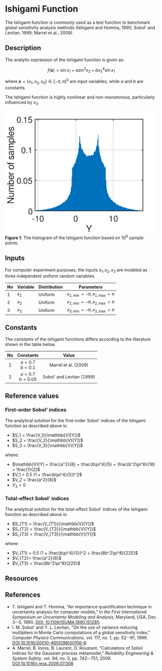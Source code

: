 # Ishigami Function

[//]: # "Benchmark type: test-function"
[//]: # "Application fields: sensitivity, uncertainty-quantification"
[//]: # "Dimension: 3-dimension"

The Ishigami function is commonly used as a test function to benchmark global sensitivity analysis methods (Ishigami and Homma, 1990; Sobol' and Levitan, 1999; Marrel et al., 2009).

## Description

The analytic expression of the Ishigami function is given as:

$$
f(\mathbf{x}) = \sin{x_1} + a \sin^2{x_2} + b x_3^4 \sin{x_1}
$$

where $\mathbf{x} = \{x_1, x_2,x_3\} \in [-\pi, \pi]^3$ are input variables; while $a$ and $b$ are constants.

The Ishigami function is highly nonlinear and non-monotonous, particularly influenced by $x_3$.

![ishigamiHistogram|200x200](./ishigamiHistogram.png)
**Figure 1**: The histogram of the Ishigami function based on $10^6$ sample points.


## Inputs

For computer experiment purposes, the inputs $x_1, x_2,x_3$ are modeled as three independent uniform random variables.

| No   | Variable | Distribution | Parameters                        |
| ---- | -------- | ------------ | --------------------------------- |
| 1    | $x_1$    | Uniform     | $x_{1,\min} = -\pi, x_{1,\max} = \pi$ |
| 2    | $x_2$    | Uniform     | $x_{2,\min} = -\pi, x_{2,\max} = \pi$ |
| 3    | $x_2$    | Uniform     | $x_{3,\min} = -\pi, x_{3,\max} = \pi$ |

## Constants

The constants of the Ishigami functions differs according to the literature shown in the table below.

| No | Constants | Value |
| :-: | :-: | :-: |
| 1 | $a = 0.7$<br />$b = 0.1$ | Marrel et al. (2009) |
| 2 | $a = 0.7$<br />$b = 0.05$ | Sobol' and Levitan (1999) |

## Reference values

### First-order Sobol' indices

The analytical solution for the first-order Sobol' indices of the Ishigami function as described above is:

* $S_1 = \frac{V_1}{\mathbb{V}[Y]}$
* $S_2 = \frac{V_2}{\mathbb{V}[Y]}$
* $S_3 = \frac{V_3}{\mathbb{V}[Y]}$

where:

* $\mathbb{V}[Y] = \frac{a^2}{8} + \frac{b\pi^4}{5} + \frac{b^2\pi^8}{18} + \frac{1}{2}$
* $V_1 = 0.5 (1 + \frac{b\pi^4}{5})^2$
* $V_2 = \frac{a^2}{8}$
* $V_3 = 0$

### Total-effect Sobol' indices

The analytical solution for the total-effect Sobol' indices of the Ishigami function as described above is:

* $S_{T1} = \frac{V_{T1}}{\mathbb{V}[Y]}$
* $S_{T2} = \frac{V_{T2}}{\mathbb{V}[Y]}$
* $S_{T3} = \frac{V_{T3}}{\mathbb{V}[Y]}$

where:

* $V_{T1} = 0.5 (1 + \frac{b\pi^4}{5})^2 + \frac{8b^2\pi^8}{225}$
* $V_{T2}= \frac{a^2}{8}$
* $V_{T3} = \frac{8b^2\pi^8}{225}$

## Resources


## References

* T. Ishigami and T. Homma, "An importance quantification technique in uncertainty analysis for computer models," In _the First International Symposium on Uncertainty Modeling and Analysis_, Maryland, USA, Dec. 3--5, 1990.  [DOI: 10.1109/ISUMA.1990.151285](https://doi.org/10.1109/ISUMA.1990.151285)
* I. M. Sobol' and Y. L. Levitan, "On the use of variance reducing multipliers in Monte Carlo computations of a global sensitivity index," _Computer Physics Communications_, vol. 117, no. 1, pp. 52--61, 1999. [DOI:10.1016/S0010-4655(98)00156-8](https://doi.org/10.1016/S0010-4655(98)00156-8)
* A. Marrel, B. Iooss, B. Laurent, O. Roustant, "Calculatons of Sobol indices for the Gaussian process metamodel," _Reliability Engineering & System Safety_, vol. 94, no. 3, pp. 742--751, 2009. [DOI:10.1016/j.ress.2008.07.008](https://doi.org/10.1016/j.ress.2008.07.008)

